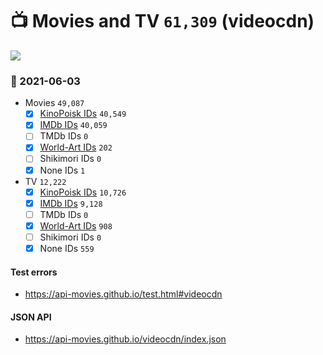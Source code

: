 # :tv: Movies and TV `61,309` (videocdn)

<a href="https://API-Movies.github.io"><img src="https://API-Movies.github.io/banner.png?cache"></a>

### :date: 2021-06-03
- Movies `49,087`
  - [x] <a href="https://API-Movies.github.io/videocdn/movie_kinopoisk_ids.json">KinoPoisk IDs</a> `40,549`
  - [x] <a href="https://API-Movies.github.io/videocdn/movie_imdb_ids.json">IMDb IDs</a> `40,059`
  - [ ] TMDb IDs `0`
  - [x] <a href="https://API-Movies.github.io/videocdn/movie_world_art_ids.json">World-Art IDs</a> `202`
  - [ ] Shikimori IDs `0`
  - [x] None IDs `1`
- TV `12,222`
  - [x] <a href="https://API-Movies.github.io/videocdn/tv_kinopoisk_ids.json">KinoPoisk IDs</a> `10,726`
  - [x] <a href="https://API-Movies.github.io/videocdn/tv_imdb_ids.json">IMDb IDs</a> `9,128`
  - [ ] TMDb IDs `0`
  - [x] <a href="https://API-Movies.github.io/videocdn/tv_world_art_ids.json">World-Art IDs</a> `908`
  - [ ] Shikimori IDs `0`
  - [x] None IDs `559`
#### Test errors
- <a href='https://api-movies.github.io/test.html#videocdn'>https://api-movies.github.io/test.html#videocdn</a>
#### JSON API
- <a href='https://api-movies.github.io/videocdn/index.json'>https://api-movies.github.io/videocdn/index.json</a>
